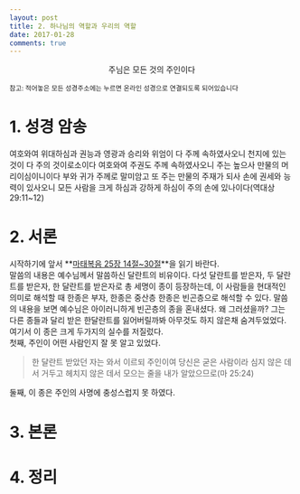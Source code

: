 ```yaml
---
layout: post
title: 2. 하나님의 역할과 우리의 역할
date: 2017-01-28
comments: true
---
```


<center>주님은 모든 것의 주인이다</center>

<small> 참고: 적어놓은 모든 성경주소에는 누르면 온라인 성경으로 연결되도록 되어있습니다</small>

# 1. 성경 암송
여호와여 위대하심과 권능과 영광과 승리와 위엄이 다 주께 속하였사오니 천지에 있는 것이 다 주의 것이로소이다 여호와여 주권도 주께 속하였사오니 주는 높으사 만물의
머리이심이니이다 부와 귀가 주께로 말미암고 또 주는 만물의 주재가 되사 손에 권세와 능력이 있사오니 모든 사람을 크게 하심과 강하게 하심이 주의 손에 있나이다(역대상 29:11~12)

# 2. 서론
시작하기에 앞서 **[마태복음 25장 14절~30절](https://goo.gl/qMkaH5)**을 읽기 바란다. <br>
말씀의 내용은 예수님께서 말씀하신 달란트의 비유이다. 다섯 달란트를 받은자, 두 달란트를 받은자, 한 달란트를 받은자로 총 세명이 종이 등장하는데, 이 사람들을
현대적인 의미로 해석할 때 한종은 부자, 한종은 중산층 한종은 빈곤층으로 해석할 수 있다. 말씀의 내용을 보면 예수님은 아이러니하게 빈곤층의 종을 혼내셨다.
왜 그러셨을까? 그는 다른 종들과 달리 받은 한달란트를 잃어버릴까봐 아무것도 하지 않은채 숨겨두었었다. 여기서 이 종은 크게 두가지의 실수를 저질렀다.<br>
첫째, 주인이 어떤 사람인지 잘 못 알고 있었다.
> 한 달란트 받았던 자는 와서 이르되 주인이여 당신은 굳은 사람이라 심지 않은 데서 거두고 헤치지 않은 데서 모으는 줄을 내가 알았으므로(마 25:24)

둘째, 이 종은 주인의 사명에 충성스럽지 못 하였다.
 
# 3. 본론

# 4. 정리